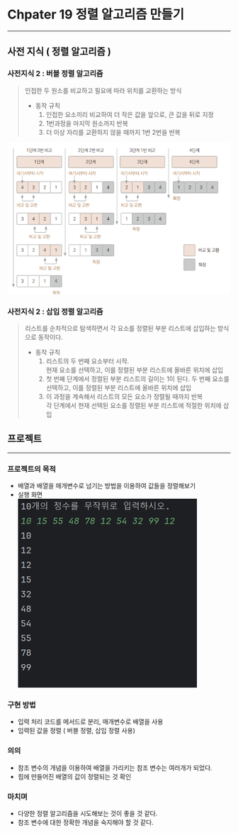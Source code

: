 # Chpater 19 정렬 알고리즘 만들기

---

##  사전 지식 ( 정렬 알고리즘 )

### 사전지식 2 : 버블 정렬 알고리즘
> 인접한 두 원소를 비교하고 필요에 따라 위치를 교환하는 방식
> + 동작 규칙
>   1. 인접한 요소끼리 비교하여 더 작은 값을 앞으로, 큰 값을 뒤로 지정
>   2. 1번과정을 마지막 원소까지 반복
>   3. 더 이상 자리를 교환하지 않을 때까지 1번 2번을 반복

![bbl.png](bbl.png)

### 사전지식 2 :  삽입 정렬 알고리즘
> 리스트를 순차적으로 탐색하면서 각 요소를 정렬된 부분 리스트에 삽입하는 방식으로 동작이다.
> + 동작 규칙
>   1. 리스트의 두 번째 요소부터 시작.  
      현재 요소를 선택하고, 이를 정렬된 부분 리스트에 올바른 위치에 삽입
>   2. 첫 번째 단계에서 정렬된 부분 리스트의 길이는 1이 된다.
   두 번째 요소를 선택하고, 이를 정렬된 부분 리스트에 올바른 위치에 삽입
>   3. 이 과정을 계속해서 리스트의 모든 요소가 정렬될 때까지 반복  
각 단계에서 현재 선택된 요소를 정렬된 부분 리스트에 적절한 위치에 삽입


## 프로젝트 

---
### 프로젝트의 목적
+ 배열과 배열을 매개변수로 넘기는 방법을 이용하여 값들을 정렬해보기
+ 실행 화면  
    ![rslt.png](rslt.png)

### 구현 방법
+ 입력 처리 코드를 메서드로 분리, 매개변수로 배열을 사용
+ 입력된 값을 정렬 ( 버블 정렬, 삽입 정렬 사용)

### 의의
+ 참조 변수의 개념을 이용하여 배열을 가리키는 참조 변수는 여러개가 되었다.
+ 힙에 만들어진 배열의 값이 정렬되는 것 확인

### 마치며
+ 다양한 정렬 알고리즘을 시도해보는 것이 좋을 것 같다.
+ 참조 변수에 대한 정확한 개념을 숙지해야 할 것 같다.